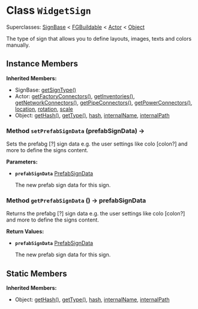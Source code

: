 # Class <code>WidgetSign</code>

Superclasses: <a href="SignBase.md">SignBase</a> < <a href="FGBuildable.md">FGBuildable</a> < <a href="Actor.md">Actor</a> < <a href="Object.md">Object</a>

The type of sign that allows you to define layouts, images, texts and colors manually.
## Instance Members
<b>Inherited Members:</b>
- SignBase: <a href="SignBase.md#getSignType">getSignType()</a>
- Actor: <a href="Actor.md#getFactoryConnectors">getFactoryConnectors()</a>, <a href="Actor.md#getInventories">getInventories()</a>, <a href="Actor.md#getNetworkConnectors">getNetworkConnectors()</a>, <a href="Actor.md#getPipeConnectors">getPipeConnectors()</a>, <a href="Actor.md#getPowerConnectors">getPowerConnectors()</a>, <a href="Actor.md#location">location</a>, <a href="Actor.md#rotation">rotation</a>, <a href="Actor.md#scale">scale</a>
- Object: <a href="Object.md#getHash">getHash()</a>, <a href="Object.md#getType">getType()</a>, <a href="Object.md#hash">hash</a>, <a href="Object.md#internalName">internalName</a>, <a href="Object.md#internalPath">internalPath</a>
### Method <code>setPrefabSignData</code> (prefabSignData) → 
Sets the prefabg [?] sign data e.g. the user settings like colo [colon?] and more to define the signs content.

<b>Parameters:</b>

- <code><b>prefabSignData</b></code> <a href="../structs/PrefabSignData.md">PrefabSignData</a>

  The new prefab sign data for this sign.
### Method <code>getPrefabSignData</code> () → prefabSignData
Returns the prefabg [?] sign data e.g. the user settings like colo [colon?] and more to define the signs content.

<b>Return Values:</b>

- <code><b>prefabSignData</b></code> <a href="../structs/PrefabSignData.md">PrefabSignData</a>

  The new prefab sign data for this sign.
## Static Members
<b>Inherited Members:</b>
- Object: <a href="Object.md#getHash">getHash()</a>, <a href="Object.md#getType">getType()</a>, <a href="Object.md#hash">hash</a>, <a href="Object.md#internalName">internalName</a>, <a href="Object.md#internalPath">internalPath</a>